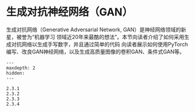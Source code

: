 # 生成对抗神经网络（GAN）


生成对抗网络（Generative Adversarial Network, GAN）是神经网络领域的新星，被誉为“机器学习
领域近20年来最酷的想法”。本节向读者介绍了如何采用生成对抗网络以生成手写数字，并且通过简单的代码
向读者展示如何使用PyTorch编写、改良GAN神经网络，以及生成高质量图像的卷积GAN、条件式GAN等。

```{toctree}
---
maxdepth: 2
hidden:
---

2.3.1
2.3.2
2.3.3
2.3.4
```
